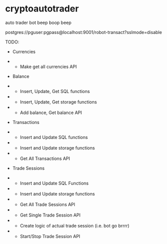 # cryptoautotrader
auto trader bot beep boop beep

postgres://pguser:pgpass@localhost:9001/robot-transact?sslmode=disable

TODO:
- Currencies
- - Make get all currencies API

- Balance
- - Insert, Update, Get SQL functions
- - Insert, Update, Get storage functions
- - Add balance, Get balance API

- Transactions
- - Insert and Update SQL functions
- - Insert and Update storage functions
- - Get All Transactions API

- Trade Sessions
- - Insert and Update SQL Functions
- - Insert and Update storage functions
- - Get All Trade Sessions API
- - Get Single Trade Session API
- - Create logic of actual trade session (i.e. bot go brrrr)
- - Start/Stop Trade Session API

